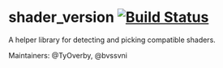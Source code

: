 # shader_version [![Build Status](https://travis-ci.org/PistonDevelopers/shader_version.svg?branch=master)](https://travis-ci.org/PistonDevelopers/shader_version)

A helper library for detecting and picking compatible shaders.

Maintainers: @TyOverby, @bvssvni
